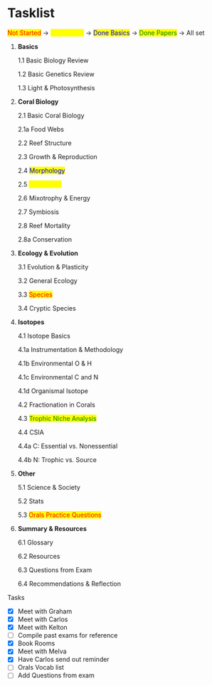 # Tasklist

<mark style="color:red;">Not Started</mark> -> <mark style="color:yellow;">In Progress</mark> -> <mark style="color:blue;">Done Basics</mark> -> <mark style="color:green;">Done Papers</mark> -> All set&#x20;

1.  **Basics**

    1.1    Basic Biology Review&#x20;

    1.2   Basic Genetics Review&#x20;

    1.3   Light & Photosynthesis&#x20;
2.  **Coral Biology**

    2.1    Basic Coral Biology&#x20;

    &#x20;           2.1a    Food Webs&#x20;

    2.2   Reef Structure&#x20;

    2.3   Growth & Reproduction&#x20;

    2.4   <mark style="color:blue;">Morphology</mark>&#x20;

    2.5   <mark style="color:yellow;">Physiology</mark>&#x20;

    2.6   Mixotrophy & Energy&#x20;

    2.7   Symbiosis&#x20;

    2.8   Reef Mortality&#x20;

    &#x20;           2.8a   Conservation &#x20;
3.  **Ecology & Evolution**

    3.1    Evolution & Plasticity&#x20;

    3.2   General Ecology&#x20;

    3.3   <mark style="color:red;">Species</mark>

    3.4   Cryptic Species&#x20;
4.  **Isotopes**

    4.1    Isotope Basics

    &#x20;           4.1a   Instrumentation & Methodology&#x20;

    &#x20;           4.1b   Environmental O & H&#x20;

    &#x20;           4.1c   Environmental C and N&#x20;

    &#x20;           4.1d   Organismal Isotope

    4.2   Fractionation in Corals&#x20;

    4.3   <mark style="color:green;">Trophic Niche Analysis</mark>&#x20;

    4.4   CSIA

    &#x20;           4.4a C: Essential vs. Nonessential&#x20;

    &#x20;           4.4b N: Trophic vs. Source&#x20;
5.  **Other**

    5.1     Science & Society&#x20;

    5.2    Stats

    5.3    <mark style="color:red;">Orals Practice Questions</mark> &#x20;
6.  **Summary & Resources**&#x20;

    6.1    Glossary&#x20;

    6.2   Resources&#x20;

    6.3   Questions from Exam&#x20;

    6.4   Recommendations & Reflection&#x20;



Tasks&#x20;

* [x] Meet with Graham
* [x] Meet with Carlos
* [x] Meet with Kelton
* [ ] Compile past exams for reference&#x20;
* [x] Book Rooms
* [x] Meet with Melva&#x20;
* [x] Have Carlos send out reminder
* [ ] Orals Vocab list&#x20;
* [ ] Add Questions from exam
